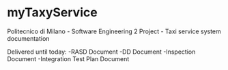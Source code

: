 # myTaxyService
Politecnico di Milano - Software Engineering 2 Project - Taxi service system documentation

Delivered until today:
-RASD Document
-DD Document
-Inspection Document
-Integration Test Plan Document
